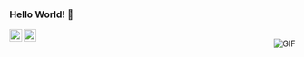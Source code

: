 ### Hello World! 👋

<a href="https://www.linkedin.com/in/manel-ariapala/">
  <img align="left" alt="Manel's Linkdein" width="22px" src="https://cdn.jsdelivr.net/npm/simple-icons@v3/icons/linkedin.svg" />
</a>
<a href="https://github.com/AhBooChai">
  <img align="left" alt="Manel's Github" width="22px" src="https://cdn.jsdelivr.net/npm/simple-icons@v3/icons/github.svg" />
</a>
<br />
<img align="right" alt="GIF" src="https://raw.githubusercontent.com/JoeyBling/JoeyBling/master/pic/pusheencode.gif" />


<!--
**AhBooChai/AhBooChai** is a ✨ _special_ ✨ repository because its `README.md` (this file) appears on your GitHub profile.

### Skills: HTML5, CSS3(SASS), Javascript(ES5), Node.js, Express.js, Bootstrap, JQuery, WordPress 

- 🔭 I’m currently working on landing my first front end web development position
- 🌱 I’m currently learning React
- ⚡ Fun fact: ...I love reading the obituary section of the local newspaper
-->

